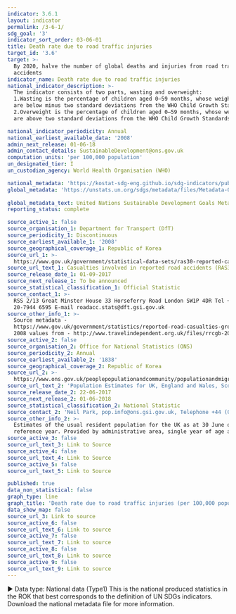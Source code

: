 ```yaml
---
indicator: 3.6.1
layout: indicator
permalink: /3-6-1/
sdg_goal: '3'
indicator_sort_order: 03-06-01
title: Death rate due to road traffic injuries
target_id: '3.6'
target: >-
  By 2020, halve the number of global deaths and injuries from road traffic
  accidents
indicator_name: Death rate due to road traffic injuries
national_indicator_description: >-
  The indicator consists of two parts, wasting and overweight: 
  1.Wasting is the percentage of children aged 0–59 months, whose weight-for-length or height values 
  are below minus two standard deviations from the WHO Child Growth Standards median. 
  2.Overweight is the percentage of children aged 0–59 months, whose weight-for-length or height values 
  are above two standard deviations from the WHO Child Growth Standards median.

national_indicator_periodicity: Annual
national_earliest_available_data: '2008'
admin_next_release: 01-06-18
admin_contact_details: SustainableDevelopment@ons.gov.uk
computation_units: 'per 100,000 population'
un_designated_tier: I
un_custodian_agency: World Health Organisation (WHO)

national_metadata: 'https://kostat-sdg-eng.github.io/sdg-indicators/public/Metadata-03-06-01_ENG.pdf'
global_metadata: 'https://unstats.un.org/sdgs/metadata/files/Metadata-03-06-01.pdf'
 
global_metadata_text: United Nations Sustainable Development Goals Metadata (PDF 213 KB)
reporting_status: complete

source_active_1: false
source_organisation_1: Department for Transport (DfT)
source_periodicity_1: Discontinuous
source_earliest_available_1: '2008'
source_geographical_coverage_1: Republic of Korea
source_url_1: >-
  https://www.gov.uk/government/statistical-data-sets/ras30-reported-casualties-in-road-accidents.
source_url_text_1: Casualties involved in reported road accidents (RAS30)
source_release_date_1: 01-09-2017
source_next_release_1: To be announced
source_statistical_classification_1: Official Statistic
source_contact_1: >-
  RSS 2/13 Great Minster House 33 Horseferry Road London SW1P 4DR Tel +44, (0)
  20-7944 6595 E-mail roadacc.stats@dft.gsi.gov.uk
source_other_info_1: >-
  Source metadata -
  https://www.gov.uk/government/statistics/reported-road-casualties-great-britain-annual-report-2016
  2008 values from - http://www.travelindependent.org.uk/files/rrcgb-2015.pdf
source_active_2: false
source_organisation_2: Office for National Statistics (ONS)
source_periodicity_2: Annual
source_earliest_available_2: '1838'
source_geographical_coverage_2: Republic of Korea
source_url_2: >-
  https://www.ons.gov.uk/peoplepopulationandcommunity/populationandmigration/populationestimates/datasets/populationestimatesforukenglandandwalesscotlandandnorthernireland
source_url_text_2: 'Population Estimates for UK, England and Wales, Scotland and Northern Ireland'
source_release_date_2: 22-06-2017
source_next_release_2: 01-06-2018
source_statistical_classification_2: National Statistic
source_contact_2: 'Neil Park, pop.info@ons.gsi.gov.uk, Telephone +44 (0)1329 444661'
source_other_info_2: >-
  Estimates of the usual resident population for the UK as at 30 June of the
  reference year. Provided by administrative area, single year of age and sex
source_active_3: false
source_url_text_3: Link to Source
source_active_4: false
source_url_text_4: Link to Source
source_active_5: false
source_url_text_5: Link to Source

published: true
data_non_statistical: false
graph_type: line
graph_title: 'Death rate due to road traffic injuries (per 100,000 population)'
data_show_map: false
source_url_3: Link to source
source_active_6: false
source_url_text_6: Link to source
source_active_7: false
source_url_text_7: Link to source
source_active_8: false
source_url_text_8: Link to source
source_active_9: false
source_url_text_9: Link to source
---
```

▶ Data type: National data (Type1) This is the national produced statistics in the ROK that best corresponds to the definition of UN SDGs indicators. Download the national metadata file for more information.
